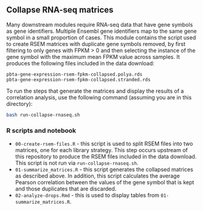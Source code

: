 ## Collapse RNA-seq matrices

Many downstream modules require RNA-seq data that have gene symbols as gene identifiers.
Multiple Ensembl gene identifiers map to the same gene symbol in a small proportion of cases.
This module contains the script used to create RSEM matrices with duplicate gene symbols removed, by first filtering to only genes with FPKM > 0 and then selecting the instance of the gene symbol with the maximum mean FPKM value across samples.
It produces the following files included in the data download:

```
pbta-gene-expression-rsem-fpkm-collapsed.polya.rds
pbta-gene-expression-rsem-fpkm-collapsed.stranded.rds
```

To run the steps that generate the matrices and display the results of a correlation analysis, use the following command (assuming you are in this directory):

```sh
bash run-collapse-rnaseq.sh
```

### R scripts and notebook

* `00-create-rsem-files.R` - this script is used to split RSEM files into two matrices, one for each library strategy. This step occurs upstream of this repository to produce the RSEM files included in the data download. 
This script is not run via `run-collapse-rnaseq.sh`.
* `01-summarize_matrices.R` - this script generates the collapsed matrices as described above.
In addition, this script calculates the average Pearson correlation between the values of the gene symbol that is kept and those duplicates that are discarded.
* `02-analyze-drops.Rmd` - this is used to display tables from `01-summarize_matrices.R`.
